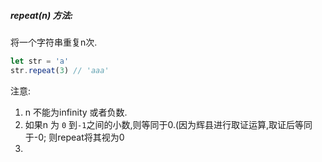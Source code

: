 ##### repeat(n) 方法: 

将一个字符串重复n次.

```javascript
let str = 'a'
str.repeat(3) // 'aaa'
```

注意: 

1. n 不能为infinity 或者负数.
2. 如果n 为 `0` 到`-1`之间的小数,则等同于0.(因为辉县进行取证运算,取证后等同于-0; 则repeat将其视为0
3. 

